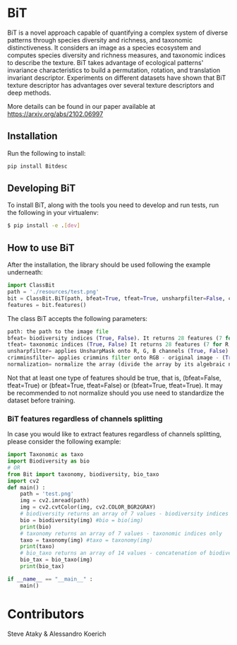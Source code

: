 # BiT

BiT is a novel approach capable of quantifying a complex system of diverse patterns through 
species diversity and richness, and taxonomic distinctiveness. 
It considers an image as a species ecosystem and computes species diversity and richness measures, 
and taxonomic indices to describe the texture. 
BiT takes advantage of ecological patterns' invariance characteristics to build a permutation, rotation, and translation invariant descriptor. 
Experiments on different datasets have shown that BiT texture descriptor has advantages over several texture descriptors and deep methods. 

More details can be found in our paper available at https://arxiv.org/abs/2102.06997

## Installation

Run the following to install:
```python
pip install Bitdesc
```

## Developing BiT

To install BiT, along with the tools you need to develop and run tests, run the following in your virtualenv:
```bash
$ pip install -e .[dev]
```
## How to use BiT 

After the installation, the library should be used following the example underneath:

```python
import ClassBit
path = './resources/test.png'
bit = ClassBit.BiT(path, bfeat=True, tfeat=True, unsharpfilter=False, crimminsfilter=False, normalization=False)
features = bit.features()
```
The class BiT accepts the following parameters:
```python
path: the path to the image file
bfeat= biodiversity indices (True, False). It returns 28 features (7 for R, 7 for G, 7 for B, and 7 for RGB)  
tfeat= taxonomic indices (True, False) It returns 28 features (7 for R, 7 for G, 7 for B, and 7 for RGB)
unsharpfilter= applies UnsharpMask onto R, G, B channels (True, False) 
crimminsfilter= applies crimmins filter onto RGB - original image - (True, False) 
normalization= normalize the array (divide the array by its algebraic norm)
``` 
Not that at least one type of features should be true, that is, (bfeat=False, tfeat=True) or (bfeat=True, tfeat=False) or (bfeat=True, tfeat=True).
It may be recommended to not normalize should you use need to standardize the dataset before training. 

### BiT features regardless of channels splitting
In case you would like to extract features regardless of channels splitting, please consider the following example:
```python
import Taxonomic as taxo
import Biodiversity as bio
# OR
from Bit import taxonomy, biodiversity, bio_taxo
import cv2
def main() :
    path = 'test.png'
    img = cv2.imread(path)
    img = cv2.cvtColor(img, cv2.COLOR_BGR2GRAY)  
    # biodiversity returns an array of 7 values - biodiversity indices only   
    bio = biodiversity(img) #bio = bio(img)
    print(bio)    
    # taxonomy returns an array of 7 values - taxonomic indices only
    taxo = taxonomy(img) #taxo = taxonomy(img)
    print(taxo)
    # bio_taxo returns an array of 14 values - concatenation of biodiversity and taxonomic indices 
    bio_tax = bio_taxo(img)
    print(bio_tax)

if __name__ == "__main__" :
    main()


```

# Contributors
Steve Ataky & Alessandro Koerich
